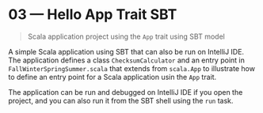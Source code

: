 # 03 &mdash; Hello App Trait SBT   
> Scala application project using the `App` trait using SBT model

A simple Scala application using SBT that can also be run on IntelliJ IDE. The application defines a class `ChecksumCalculator` and an entry point in `FallWinterSpringSummer.scala` that extends from `scala.App` to illustrate how to define an entry point for a Scala application usin the `App` trait.

The application can be run and debugged on IntelliJ IDE if you open the project, and you can also run it from the SBT shell using the `run` task.

